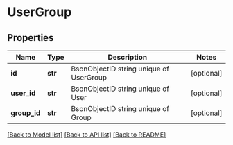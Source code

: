 # UserGroup

## Properties
Name | Type | Description | Notes
------------ | ------------- | ------------- | -------------
**id** | **str** | BsonObjectID string unique of UserGroup | [optional] 
**user_id** | **str** | BsonObjectID string unique of User | [optional] 
**group_id** | **str** | BsonObjectID string unique of Group | [optional] 

[[Back to Model list]](../README.md#documentation-for-models) [[Back to API list]](../README.md#documentation-for-api-endpoints) [[Back to README]](../README.md)


